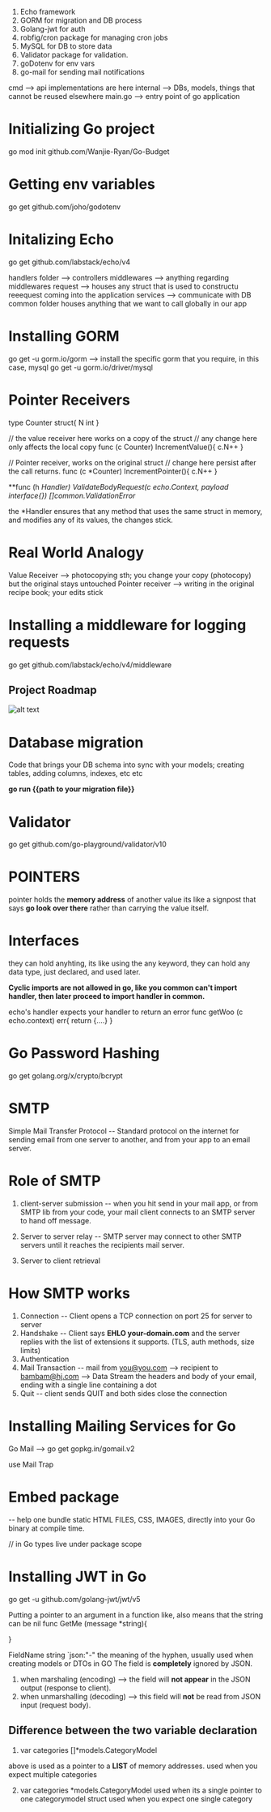 1. Echo framework
2. GORM for migration and DB process
3. Golang-jwt for auth
4. robfig/cron package for managing cron jobs
5. MySQL for DB to store data
6. Validator package for validation.
7. goDotenv for env vars
8. go-mail for sending mail notifications

cmd --> api implementations are here
internal --> DBs, models, things that cannot be reused elsewhere
main.go --> entry point of go application

# Initializing Go project

go mod init github.com/Wanjie-Ryan/Go-Budget

# Getting env variables

go get github.com/joho/godotenv

# Initalizing Echo

go get github.com/labstack/echo/v4

handlers folder --> controllers
middlewares --> anything regarding middlewares
request --> houses any struct that is used to constructu reeequest coming into the application
services --> communicate with DB
common folder houses anything that we want to call globally in our app

# Installing GORM

go get -u gorm.io/gorm
--> install the specific gorm that you require, in this case, mysql
go get -u gorm.io/driver/mysql

# Pointer Receivers

type Counter struct{
N int
}

// the value receiver here works on a copy of the struct
// any change here only affects the local copy
func (c Counter) IncrementValue(){
c.N++
}

// Pointer receiver, works on the original struct
// change here persist after the call returns.
func (c \*Counter) IncrementPointer(){
c.N++
}

**func (h *Handler) ValidateBodyRequest(c echo.Context, payload interface{}) []*common.ValidationError**

the \*Handler ensures that any method that uses the same struct in memory, and modifies any of its values, the changes stick.

# Real World Analogy

Value Receiver --> photocopying sth; you change your copy (photocopy) but the original stays untouched
Pointer receiver --> writing in the original recipe book; your edits stick

# Installing a middleware for logging requests

go get github.com/labstack/echo/v4/middleware

## Project Roadmap

![alt text](image.png)

# Database migration

Code that brings your DB schema into sync with your models; creating tables, adding columns, indexes, etc etc

**go run {{path to your migration file}}**

# Validator

go get github.com/go-playground/validator/v10

# POINTERS

pointer holds the **memory address** of another value
its like a signpost that says **go look over there** rather than carrying the value itself.

# Interfaces

they can hold anyhting, its like using the any keyword, they can hold any data type, just declared, and used later.

**Cyclic imports are not allowed in go, like you common can't import handler, then later proceed to import handler in common.**

echo's handler expects your handler to return an error
func getWoo (c echo.context) err{
return {....}
}

# Go Password Hashing

go get golang.org/x/crypto/bcrypt

# SMTP

Simple Mail Transfer Protocol
-- Standard protocol on the internet for sending email from one server to another, and from your app to an email server.

# Role of SMTP

1. client-server submission
   -- when you hit send in your mail app, or from SMTP lib from your code, your mail client connects to an SMTP server to hand off message.

2. Server to server relay
   -- SMTP server may connect to other SMTP servers until it reaches the recipients mail server.

3. Server to client retrieval

# How SMTP works

1. Connection
   -- Client opens a TCP connection on port 25 for server to server
2. Handshake
   -- Client says **EHLO your-domain.com** and the server replies with the list of extensions it supports. (TLS, auth methods, size limits)
3. Authentication
4. Mail Transaction
   -- mail from <you@you.com> --> recipient to <bambam@hj.com> --> Data Stream the headers and body of your email, ending with a single line containing a dot
5. Quit
   -- client sends QUIT and both sides close the connection

# Installing Mailing Services for Go

Go Mail --> go get gopkg.in/gomail.v2

use Mail Trap

# Embed package

-- help one bundle static HTML FILES, CSS, IMAGES, directly into your Go binary at compile time.

// in Go types live under package scope

# Installing JWT in Go

go get -u github.com/golang-jwt/jwt/v5

Putting a pointer to an argument in a function like, also means that the string can be nil
func GetMe (message \*string){

}

FieldName string `json:"-"
the meaning of the hyphen, usually used when creating models or DTOs in GO
The field is **completely** ignored by JSON.

1. when marshaling (encoding) --> the field will **not appear** in the JSON output (response to client).
2. when unmarshalling (decoding) --> this field will **not** be read from JSON input (request body).

## Difference between the two variable declaration

1. var categories []\*models.CategoryModel

above is used as a pointer to a **LIST** of memory addresses.
used when you expect multiple categories

2. var categories \*models.CategoryModel
   used when its a single pointer to one categorymodel struct
   used when you expect one single category
